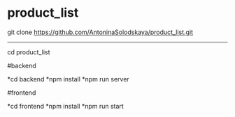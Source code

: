 # product_list
git clone https://github.com/AntoninaSolodskaya/product_list.git
***
cd product_list

#backend

*cd backend
*npm install
*npm run server

#frontend

*cd frontend
*npm install
*npm run start

